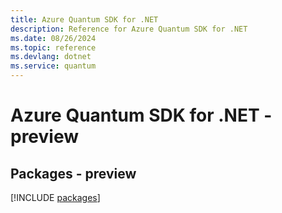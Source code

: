 ```yaml
---
title: Azure Quantum SDK for .NET
description: Reference for Azure Quantum SDK for .NET
ms.date: 08/26/2024
ms.topic: reference
ms.devlang: dotnet
ms.service: quantum
---
```

# Azure Quantum SDK for .NET - preview
## Packages - preview
[!INCLUDE [packages](quantum-index.md)]